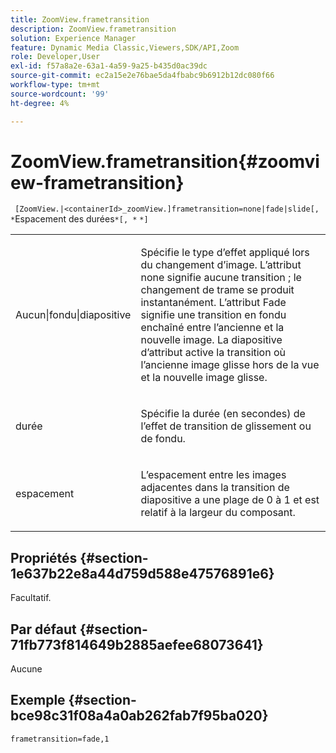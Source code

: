 ```yaml
---
title: ZoomView.frametransition
description: ZoomView.frametransition
solution: Experience Manager
feature: Dynamic Media Classic,Viewers,SDK/API,Zoom
role: Developer,User
exl-id: f57a8a2e-63a1-4a59-9a25-b435d0ac39dc
source-git-commit: ec2a15e2e76bae5da4fbabc9b6912b12dc080f66
workflow-type: tm+mt
source-wordcount: '99'
ht-degree: 4%

---
```


# ZoomView.frametransition{#zoomview-frametransition}

` [ZoomView.|<containerId>_zoomView.]frametransition=none|fade|slide[, *`Espacement des durées`*[, *` `*]`

<table id="table_D5992FCFF26046079089652B211BB6C5"> 
 <tbody> 
  <tr> 
   <td colname="col1"> <p> <span class="codeph"> Aucun|fondu|diapositive </span> </p> </td> 
   <td colname="col2"> <p>Spécifie le type d’effet appliqué lors du changement d’image. L’attribut <span class="codeph"> none </span> signifie aucune transition ; le changement de trame se produit instantanément. L’attribut <span class="codeph"> Fade </span> signifie une transition en fondu enchaîné entre l’ancienne et la nouvelle image. La diapositive <span class="codeph"> d’attribut </span> active la transition où l’ancienne image glisse hors de la vue et la nouvelle image glisse. </p> </td> 
  </tr> 
  <tr> 
   <td colname="col1"> <p> <span class="codeph"><span class="varname"> durée </span> </span> </p> </td> 
   <td colname="col2"> <p>Spécifie la durée (en secondes) de l’effet de transition de <span class="codeph"> glissement </span> ou de <span class="codeph"> </span> fondu. </p> </td> 
  </tr> 
  <tr> 
   <td colname="col1"> <p> <span class="codeph"><span class="varname"> espacement </span> </span> </p> </td> 
   <td colname="col2"> <p>L’espacement entre les images adjacentes dans <span class="codeph"> la transition de diapositive </span> a une plage de <span class="codeph"> 0 </span> à <span class="codeph"> 1 </span> et est relatif à la largeur du composant. </p> </td> 
  </tr> 
 </tbody> 
</table>

## Propriétés {#section-1e637b22e8a44d759d588e47576891e6}

Facultatif.

## Par défaut {#section-71fb773f814649b2885aefee68073641}

Aucune

## Exemple {#section-bce98c31f08a4a0ab262fab7f95ba020}

`frametransition=fade,1`
